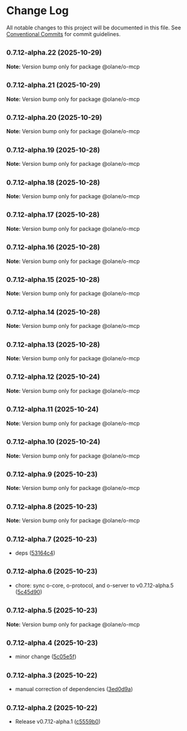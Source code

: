 # Change Log

All notable changes to this project will be documented in this file.
See [Conventional Commits](https://conventionalcommits.org) for commit guidelines.

## <small>0.7.12-alpha.22 (2025-10-29)</small>

**Note:** Version bump only for package @olane/o-mcp

## <small>0.7.12-alpha.21 (2025-10-29)</small>

**Note:** Version bump only for package @olane/o-mcp

## <small>0.7.12-alpha.20 (2025-10-29)</small>

**Note:** Version bump only for package @olane/o-mcp

## <small>0.7.12-alpha.19 (2025-10-28)</small>

**Note:** Version bump only for package @olane/o-mcp

## <small>0.7.12-alpha.18 (2025-10-28)</small>

**Note:** Version bump only for package @olane/o-mcp

## <small>0.7.12-alpha.17 (2025-10-28)</small>

**Note:** Version bump only for package @olane/o-mcp

## <small>0.7.12-alpha.16 (2025-10-28)</small>

**Note:** Version bump only for package @olane/o-mcp

## <small>0.7.12-alpha.15 (2025-10-28)</small>

**Note:** Version bump only for package @olane/o-mcp

## <small>0.7.12-alpha.14 (2025-10-28)</small>

**Note:** Version bump only for package @olane/o-mcp

## <small>0.7.12-alpha.13 (2025-10-28)</small>

**Note:** Version bump only for package @olane/o-mcp

## <small>0.7.12-alpha.12 (2025-10-24)</small>

**Note:** Version bump only for package @olane/o-mcp

## <small>0.7.12-alpha.11 (2025-10-24)</small>

**Note:** Version bump only for package @olane/o-mcp

## <small>0.7.12-alpha.10 (2025-10-24)</small>

**Note:** Version bump only for package @olane/o-mcp

## <small>0.7.12-alpha.9 (2025-10-23)</small>

**Note:** Version bump only for package @olane/o-mcp

## <small>0.7.12-alpha.8 (2025-10-23)</small>

**Note:** Version bump only for package @olane/o-mcp

## <small>0.7.12-alpha.7 (2025-10-23)</small>

- deps ([53164c4](https://github.com/olane-labs/olane/commit/53164c4))

## <small>0.7.12-alpha.6 (2025-10-23)</small>

- chore: sync o-core, o-protocol, and o-server to v0.7.12-alpha.5 ([5c45d90](https://github.com/olane-labs/olane/commit/5c45d90))

## <small>0.7.12-alpha.5 (2025-10-23)</small>

**Note:** Version bump only for package @olane/o-mcp

## <small>0.7.12-alpha.4 (2025-10-23)</small>

- minor change ([5c05e5f](https://github.com/olane-labs/olane/commit/5c05e5f))

## <small>0.7.12-alpha.3 (2025-10-22)</small>

- manual correction of dependencies ([3ed0d9a](https://github.com/olane-labs/olane/commit/3ed0d9a))

## <small>0.7.12-alpha.2 (2025-10-22)</small>

- Release v0.7.12-alpha.1 ([c5559b0](https://github.com/olane-labs/olane/commit/c5559b0))
